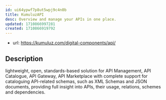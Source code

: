 ```yaml
---
id: ui64ypwf7p8ut5wpj9c4n0b
title: KumuluzAPI
desc: Overview and manage your APIs in one place.
updated: 1710866997281
created: 1710866919792
---
```


- url: https://kumuluz.com/digital-components/api/

## Description

lightweight, open, standards-based solution for API Management, API Catalogue, API Gateway, API Marketplace with complete support for cataloguing API-related schemas, such as XML Schemas and JSON documents, providing full insight into APIs, their usage, relations, schemes and dependencies.